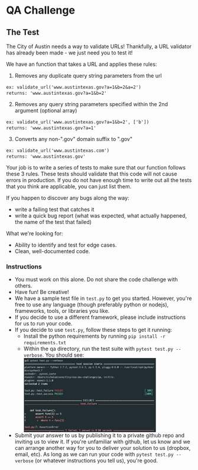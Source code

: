 # QA Challenge

## The Test

The City of Austin needs a way to validate URLs! Thankfully, a URL validator has already been made - we just need you to test it!

We have an function that takes a URL and applies these rules:

1. Removes any duplicate query string parameters from the url
```
ex: validate_url('www.austintexas.gov?a=1&b=2&a=2')
returns: 'www.austintexas.gov?a=1&b=2'
```
2. Removes any query string parameters specified within the 2nd argument (optional array)
```
ex: validate_url('www.austintexas.gov?a=1&b=2', ['b'])
returns: 'www.austintexas.gov?a=1'
```
3. Converts any non-".gov" domain suffix to ".gov"
```
ex: validate_url('www.austintexas.com')
returns: 'www.austintexas.gov'
```

Your job is to write a series of tests to make sure that our function follows these 3 rules. These tests should validate that this code will not cause errors in production. If you do not have enough time to write out all the tests that you think are applicable, you can just list them.

If you happen to discover any bugs along the way:
  - write a failing test that catches it
  - write a quick bug report (what was expected, what actually happened, the name of the test that failed)

What we're looking for:
  - Ability to identify and test for edge cases.
  - Clean, well-documented code.

### Instructions

- You must work on this alone. Do not share the code challenge with others.
- Have fun! Be creative!
- We have a sample test file in `test.py` to get you started. However, you're free to use any language (though preferably python or nodejs), frameworks, tools, or libraries you like.
- If you decide to use a different framework, please include instructions for us to run your code.
- If you decide to use `test.py`, follow these steps to get it running:
  - Install the python requirements by running `pip install -r requirements.txt`
  - Within the qa directory, run the test suite with `pytest test.py --verbose`. You should see:
    <img src="./test_invocation.png" align="middle" height="200">
- Submit your answer to us by publishing it to a private github repo and inviting us to view it. If you're unfamiliar with github, let us know and we can arrange another way for you to deliver your solution to us (dropbox, email, etc). As long as we can run your code with `pytest test.py --verbose` (or whatever instructions you tell us), you're good.
